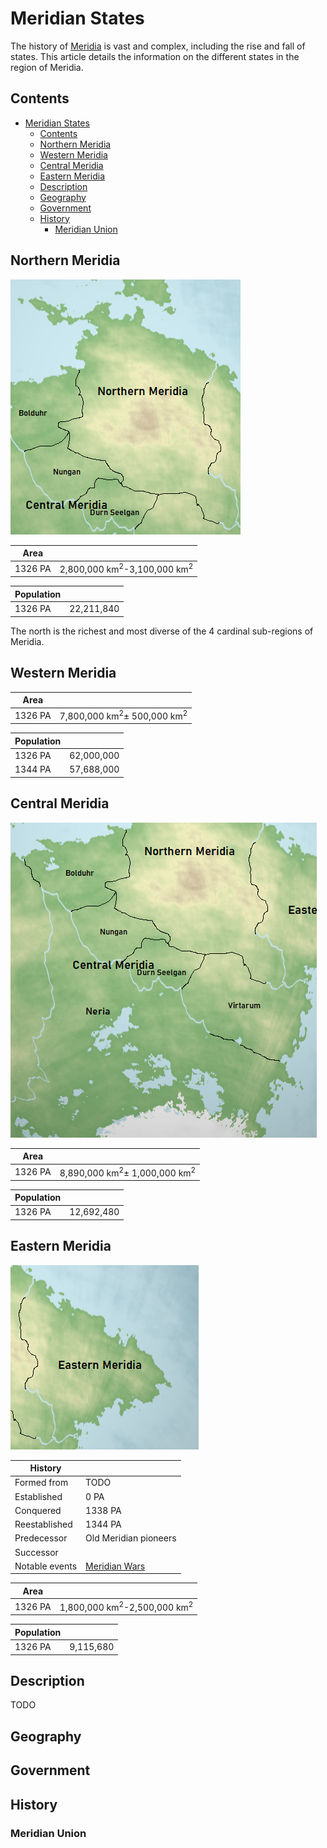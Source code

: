 # Meridian States

The history of [Meridia](../../Locations/Land/meridia.md) is vast and complex, including the rise and fall of states. This article details the information on the different states in the region of Meridia.

## Contents
- [Meridian States](#meridian-states)
  - [Contents](#contents)
  - [Northern Meridia](#northern-meridia)
  - [Western Meridia](#western-meridia)
  - [Central Meridia](#central-meridia)
  - [Eastern Meridia](#eastern-meridia)
  - [Description](#description)
  - [Geography](#geography)
  - [Government](#government)
  - [History](#history)
    - [Meridian Union](#meridian-union)

## Northern Meridia

![Northern Meridia](../../Media/meridia_northern.png)

| Area | |
| - | - |
| 1326 PA | 2,800,000 km<sup>2</sup>-3,100,000 km<sup>2</sup> |

| Population | |
| - | - |
| 1326 PA | 22,211,840 |

The north is the richest and most diverse of the 4 cardinal sub-regions of Meridia.

## Western Meridia

| Area | |
| - | - |
| 1326 PA | 7,800,000 km<sup>2</sup>± 500,000 km<sup>2</sup> |

| Population | |
| - | - |
| 1326 PA | 62,000,000 |
| 1344 PA | 57,688,000 |

## Central Meridia

![Central Meridia](../../Media/meridia_central.png)

| Area | |
| - | - |
| 1326 PA | 8,890,000 km<sup>2</sup>± 1,000,000 km<sup>2</sup> |

| Population | |
| - | - |
| 1326 PA | 12,692,480 |

## Eastern Meridia

![Eastern Meridia](../../Media/meridia_eastern.png)

| History | |
| - | - |
| Formed from | TODO |
| Established | 0 PA |
| Conquered | 1338 PA |
| Reestablished | 1344 PA |
| Predecessor | Old Meridian pioneers |
| Successor | |
| Notable events | [Meridian Wars](../../Events/meridian_wars.md) |

| Area | |
| - | - |
| 1326 PA | 1,800,000 km<sup>2</sup>-2,500,000 km<sup>2</sup> |

| Population | |
| - | - |
| 1326 PA | 9,115,680 |

## Description

TODO

## Geography

## Government

## History

### Meridian Union
